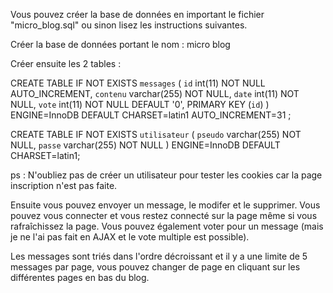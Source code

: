 Vous pouvez créer la base de données en important le fichier "micro_blog.sql" ou sinon lisez les instructions suivantes.

Créer la base de données portant le nom : micro blog

Créer ensuite les 2 tables : 

CREATE TABLE IF NOT EXISTS `messages` (
  `id` int(11) NOT NULL AUTO_INCREMENT,
  `contenu` varchar(255) NOT NULL,
  `date` int(11) NOT NULL,
  `vote` int(11) NOT NULL DEFAULT '0',
  PRIMARY KEY (`id`)
) ENGINE=InnoDB  DEFAULT CHARSET=latin1 AUTO_INCREMENT=31 ;

CREATE TABLE IF NOT EXISTS `utilisateur` (
  `pseudo` varchar(255) NOT NULL,
  `passe` varchar(255) NOT NULL
) ENGINE=InnoDB DEFAULT CHARSET=latin1;

ps : N'oubliez pas de créer un utilisateur pour tester les cookies car la page inscription n'est pas faite.

Ensuite vous pouvez envoyer un message, le modifer et le supprimer.
Vous pouvez vous connecter et vous restez connecté sur la page même si vous rafraîchissez la page.
Vous pouvez également voter pour un message (mais je ne l'ai pas fait en AJAX et le vote multiple est possible).

Les messages sont triés dans l'ordre décroissant et il y a une limite de 5 messages par page, vous pouvez changer de page en cliquant sur les différentes pages en bas du blog.

